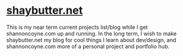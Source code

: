 # [shaybutter.net](http://www.shaybutter.net/ "shaybutter.net")

This is my near term current projects list/blog while I get shannoncoyne.com up and
running. In the long term, I wish to make shaybutter.net my blog for cool things
I learn about dev/design, and shannoncoyne.com more of a personal project and
portfolio hub.
